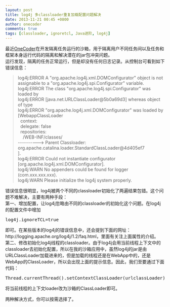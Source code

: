 ```yaml
---
layout: post
title: log4j 多classloader重复加载配置问题解决
date: 2013-11-21 00:45 +0800
author: onecoder
comments: true
tags: [classloader, ignoretcl, Java进阶, log4j]
---
```

<p>
	最近<a href="http://www.coderli.com">OneCoder</a>在开发隔离任务运行的沙箱，用于隔离用户不同任务间以及任务和框架本身运行代码的隔离和解决潜在的jar包冲突问题。<br />
	运行发现，隔离的任务正常运行，但是却没有任何日志记录。从控制台可看到如下错误信息：</p>
<blockquote>
	<p>
		log4j:ERROR A &quot;org.apache.log4j.xml.DOMConfigurator&quot; object is not assignable to a &quot;org.apache.log4j.spi.Configurator&quot; variable.<br />
		log4j:ERROR The class &quot;org.apache.log4j.spi.Configurator&quot; was loaded by<br />
		log4j:ERROR [java.net.URLClassLoader@5b0a69d3] whereas object of type<br />
		log4j:ERROR &quot;org.apache.log4j.xml.DOMConfigurator&quot; was loaded by [WebappClassLoader<br />
		&nbsp; context:<br />
		&nbsp; delegate: false<br />
		&nbsp; repositories:<br />
		&nbsp;&nbsp;&nbsp; /WEB-INF/classes/<br />
		----------&gt; Parent Classloader:<br />
		org.apache.catalina.loader.StandardClassLoader@4d405ef7<br />
		].<br />
		log4j:ERROR Could not instantiate configurator [org.apache.log4j.xml.DOMConfigurator].<br />
		log4j:WARN No appenders could be found for logger (com.xxx.xxx.xxx).<br />
		log4j:WARN Please initialize the log4j system properly.</p>
</blockquote>
<p>
	错误信息很明显，log4j被两个不同的classloader初始化了两遍结果包错。这个问题不难解决，主要有两种手段：<br />
	第一、增加配置，让log4j忽略由不同的classloader的初始化这个问题。在log4j的配置文件中增加</p>
<pre class="brush:xml;first-line:1;pad-line-numbers:true;highlight:null;collapse:false;">
log4j.ignoreTCL=true
</pre>
<p>
	即可。在某些版本的log4j的错误信息中，还会提到下面的网址：<br />
	http://logging.apache.org/log4j/1.2/faq.html，里面有关注上面属性的介绍。<br />
	第二、修改初始化log4j线程的classloader。由于log4j会用当前线程上下文中的classloader去初始化配置，所以在我的沙箱应用中，虽然log4j的jar是由URLClassLoader加载进来的，但是加载的线程还是在WebApp中的，还是WebApp的ClassLoader，所以会出现上面的提示信息。因此，我们至要通过下面代码：</p>
<pre class="brush:java;first-line:1;pad-line-numbers:true;highlight:null;collapse:false;">
Thread.currentThread().setContextClassLoader(urlclassLoader);
</pre>
<p>
	将当前线程的上下文loader改为沙箱的ClassLoader即可。</p>
<p>
	两种解决方式，你可以按需选择了。</p>

